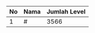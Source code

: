 | No | Nama            | Jumlah Level |
|----|-----------------|--------------|
| 1  | #    |    3566        |
